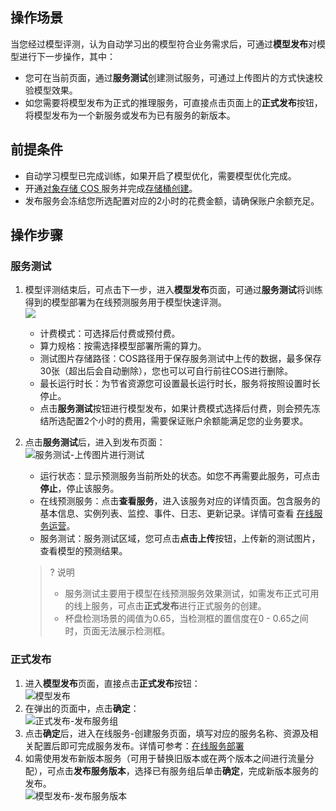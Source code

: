 ## 操作场景  
当您经过模型评测，认为自动学习出的模型符合业务需求后，可通过**模型发布**对模型进行下一步操作，其中：
- 您可在当前页面，通过**服务测试**创建测试服务，可通过上传图片的方式快速校验模型效果。  
- 如您需要将模型发布为正式的推理服务，可直接点击页面上的**正式发布**按钮，将模型发布为一个新服务或发布为已有服务的新版本。  

## 前提条件  
- 自动学习模型已完成训练，如果开启了模型优化，需要模型优化完成。  
- 开通[对象存储 COS ](https://console.cloud.tencent.com/cos)服务并完成[存储桶创建](https://cloud.tencent.com/document/product/436/13309)。
- 发布服务会冻结您所选配置对应的2小时的花费金额，请确保账户余额充足。  

## 操作步骤  
### 服务测试
1. 模型评测结束后，可点击下一步，进入**模型发布**页面，可通过**服务测试**将训练得到的模型部署为在线预测服务用于模型快速评测。  
![](https://qcloudimg.tencent-cloud.cn/raw/b59d0e7c51b2f6a3a7bc2d10a0cffe5a.png)
	- 计费模式：可选择后付费或预付费。  
	- 算力规格：按需选择模型部署所需的算力。  
	- 测试图片存储路径：COS路径用于保存服务测试中上传的数据，最多保存30张（超出后会自动删除），您也可以可自行前往COS进行删除。  
	- 最长运行时长：为节省资源您可设置最长运行时长，服务将按照设置时长停止。  
	- 点击**服务测试**按钮进行模型发布，如果计费模式选择后付费，则会预先冻结所选配置2个小时的费用，需要保证账户余额能满足您的业务要求。  
2. 点击**服务测试**后，进入到发布页面：  
	![服务测试-上传图片进行测试](https://qcloudimg.tencent-cloud.cn/raw/4092f5a69c1b3fcf7ec564edea63d014.png)  
	- 运行状态：显示预测服务当前所处的状态。如您不再需要此服务，可点击**停止**，停止该服务。  
	- 在线预测服务：点击**查看服务**，进入该服务对应的详情页面。包含服务的基本信息、实例列表、监控、事件、日志、更新记录。详情可查看 [在线服务运营](https://cloud.tencent.com/document/product/851/74143)。  
	- 服务测试：服务测试区域，您可点击**点击上传**按钮，上传新的测试图片，查看模型的预测结果。  
	         
		 
	>? 说明
	>- 服务测试主要用于模型在线预测服务效果测试，如需发布正式可用的线上服务，可点击**正式发布**进行正式服务的创建。
	>- 杯盘检测场景的阈值为0.65，当检测框的置信度在0 - 0.65之间时，页面无法展示检测框。

### 正式发布
1. 进入**模型发布**页面，直接点击**正式发布**按钮：  
   ![模型发布](https://qcloudimg.tencent-cloud.cn/raw/0ba49a4aa8e81080eb4a5c3922a23d10.png)  
2. 在弹出的页面中，点击**确定**：  
   ![正式发布-发布服务组](https://qcloudimg.tencent-cloud.cn/raw/b028acb56d14119292339b95768bdb02.png)  
3. 点击**确定**后，进入在线服务-创建服务页面，填写对应的服务名称、资源及相关配置后即可完成服务发布。详情可参考：[在线服务部署](https://cloud.tencent.com/document/product/851/74141)  
4. 如需使用发布新版本服务（可用于替换旧版本或在两个版本之间进行流量分配），可点击**发布服务版本**，选择已有服务组后单击**确定**，完成新版本服务的发布。   
   ![模型发布-发布服务版本](https://qcloudimg.tencent-cloud.cn/raw/55d648ce97ee959ce031e8b84e021a7a.png)   

